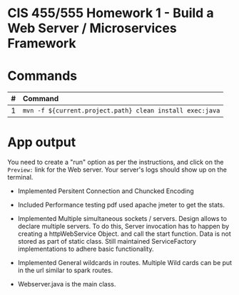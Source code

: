 # CIS 455/555 Homework 1 - Build a Web Server / Microservices Framework

# Commands

| #       | Command           | 
| :------------- |:------------- |
| 1      | `mvn -f ${current.project.path} clean install exec:java` |

# App output

You need to create a "run" option as per the instructions, and click on the `Preview:` link
for the Web server.  Your server's logs should show up on the terminal.



-   Implemented Persitent Connection and Chuncked Encoding
-   Included Performance testing pdf used apache jmeter to get the stats.
-   Implemented Multiple simultaneous sockets / servers. Design allows to declare multiple servers. To do this,
    Server invocation has to happen by creating a httpWebService Object. and call the start function.
    Data is not stored as part of static class. Still maintained ServiceFactory implementations to adhere basic functionality.

-   Implemented General wildcards in routes. Multiple Wild cards can be put in the url similar to spark routes.

-   Webserver.java is the main class.
